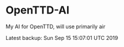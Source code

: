 # OpenTTD-AI
My AI for OpenTTD, will use primarily air

Latest backup: Sun Sep 15 15:07:01 UTC 2019

